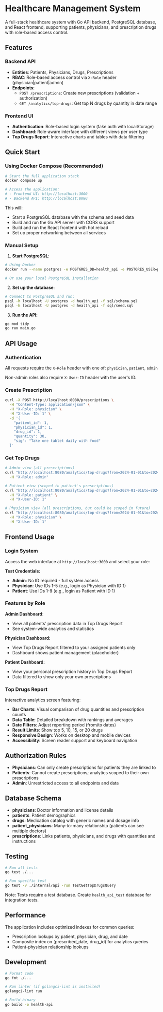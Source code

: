 # Healthcare Management System

A full-stack healthcare system with Go API backend, PostgreSQL database, and React frontend, supporting patients, physicians, and prescription drugs with role-based access control.

## Features

### Backend API
- **Entities**: Patients, Physicians, Drugs, Prescriptions
- **RBAC**: Role-based access control via `X-Role` header (physician|patient|admin)
- **Endpoints**:
  - `POST /prescriptions`: Create new prescriptions (validation + authorization)
  - `GET /analytics/top-drugs`: Get top N drugs by quantity in date range

### Frontend UI
- **Authentication**: Role-based login system (fake auth with localStorage)
- **Dashboard**: Role-aware interface with different views per user type
- **Top Drugs Report**: Interactive charts and tables with data filtering

## Quick Start

### Using Docker Compose (Recommended)

```bash
# Start the full application stack
docker compose up

# Access the application:
# - Frontend UI: http://localhost:3000
# - Backend API: http://localhost:8080
```

This will:
- Start a PostgreSQL database with the schema and seed data
- Build and run the Go API server with CORS support
- Build and run the React frontend with hot reload
- Set up proper networking between all services

### Manual Setup

1. **Start PostgreSQL**:
```bash
# Using Docker
docker run --name postgres -e POSTGRES_DB=health_api -e POSTGRES_USER=postgres -e POSTGRES_PASSWORD=postgres -p 5432:5432 -d postgres:15

# Or use your local PostgreSQL installation
```

2. **Set up the database**:
```bash
# Connect to PostgreSQL and run:
psql -h localhost -U postgres -d health_api -f sql/schema.sql
psql -h localhost -U postgres -d health_api -f sql/seed.sql
```

3. **Run the API**:
```bash
go mod tidy
go run main.go
```

## API Usage

### Authentication

All requests require the `X-Role` header with one of: `physician`, `patient`, `admin`

Non-admin roles also require `X-User-ID` header with the user's ID.

### Create Prescription

```bash
curl -X POST http://localhost:8080/prescriptions \
  -H "Content-Type: application/json" \
  -H "X-Role: physician" \
  -H "X-User-ID: 1" \
  -d '{
    "patient_id": 1,
    "physician_id": 1,
    "drug_id": 1,
    "quantity": 30,
    "sig": "Take one tablet daily with food"
  }'
```

### Get Top Drugs

```bash
# Admin view (all prescriptions)
curl "http://localhost:8080/analytics/top-drugs?from=2024-01-01&to=2024-12-31&limit=5" \
  -H "X-Role: admin"

# Patient view (scoped to patient's prescriptions)
curl "http://localhost:8080/analytics/top-drugs?from=2024-01-01&to=2024-12-31&limit=5" \
  -H "X-Role: patient" \
  -H "X-User-ID: 1"

# Physician view (all prescriptions, but could be scoped in future)
curl "http://localhost:8080/analytics/top-drugs?from=2024-01-01&to=2024-12-31&limit=5" \
  -H "X-Role: physician" \
  -H "X-User-ID: 1"
```

## Frontend Usage

### Login System

Access the web interface at `http://localhost:3000` and select your role:

**Test Credentials:**
- **Admin**: No ID required - full system access
- **Physician**: Use IDs 1-5 (e.g., login as Physician with ID 1)
- **Patient**: Use IDs 1-8 (e.g., login as Patient with ID 1)

### Features by Role

**Admin Dashboard:**
- View all patients' prescription data in Top Drugs Report
- See system-wide analytics and statistics

**Physician Dashboard:**
- View Top Drugs Report filtered to your assigned patients only
- Dashboard shows patient management (placeholder)

**Patient Dashboard:**
- View your personal prescription history in Top Drugs Report
- Data filtered to show only your own prescriptions

### Top Drugs Report

Interactive analytics screen featuring:
- **Bar Charts**: Visual comparison of drug quantities and prescription counts
- **Data Table**: Detailed breakdown with rankings and averages
- **Date Filters**: Adjust reporting period (from/to dates)
- **Result Limits**: Show top 5, 10, 15, or 20 drugs
- **Responsive Design**: Works on desktop and mobile devices
- **Accessibility**: Screen reader support and keyboard navigation

## Authorization Rules

- **Physicians**: Can only create prescriptions for patients they are linked to
- **Patients**: Cannot create prescriptions; analytics scoped to their own prescriptions
- **Admin**: Unrestricted access to all endpoints and data

## Database Schema

- **physicians**: Doctor information and license details
- **patients**: Patient demographics
- **drugs**: Medication catalog with generic names and dosage info
- **patient_physicians**: Many-to-many relationship (patients can see multiple doctors)
- **prescriptions**: Links patients, physicians, and drugs with quantities and instructions

## Testing

```bash
# Run all tests
go test ./...

# Run specific test
go test -v ./internal/api -run TestGetTopDrugsQuery
```

Note: Tests require a test database. Create `health_api_test` database for integration tests.

## Performance

The application includes optimized indexes for common queries:
- Prescription lookups by patient, physician, drug, and date
- Composite index on (prescribed_date, drug_id) for analytics queries
- Patient-physician relationship lookups

## Development

```bash
# Format code
go fmt ./...

# Run linter (if golangci-lint is installed)
golangci-lint run

# Build binary
go build -o health-api
```